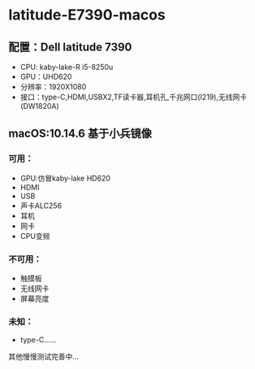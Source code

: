 # latitude-E7390-macos

## 配置：Dell latitude 7390

* CPU: kaby-lake-R i5-8250u
* GPU：UHD620
* 分辨率：1920X1080
* 接口：type-C,HDMI,USBX2,TF读卡器,耳机孔,千兆网口(I219),无线网卡(DW1820A)

## macOS:10.14.6 基于小兵镜像

### 可用：
* GPU:仿冒kaby-lake HD620
* HDMI
* USB
* 声卡ALC256
* 耳机
* 网卡
* CPU变频

### 不可用：
* 触摸板
* 无线网卡
* 屏幕亮度

### 未知：
* type-C......

其他慢慢测试完善中...
